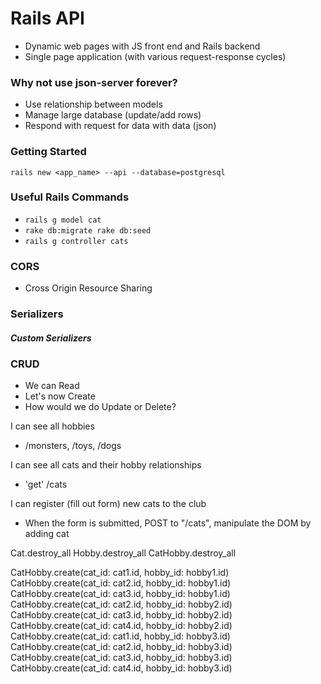 # Rails API
- Dynamic web pages with JS front end and Rails backend
- Single page application (with various request-response cycles)

### Why not use json-server forever?
- Use relationship between models
- Manage large database (update/add rows)
- Respond with request for data with data (json)

### Getting Started
`rails new <app_name> --api --database=postgresql`

### Useful Rails Commands
- `rails g model cat`
- `rake db:migrate rake db:seed`
- `rails g controller cats`

### CORS
- Cross Origin Resource Sharing

### Serializers

##### Custom Serializers

### CRUD
 - We can Read
 - Let's now Create
 - How would we do Update or Delete?



I can see all hobbies
  - /monsters, /toys, /dogs

I can see all cats and their hobby relationships
   - 'get' /cats

I can register (fill out form) new cats to the club
- When the form is submitted, POST to "/cats", manipulate the DOM by adding cat






 Cat.destroy_all
 Hobby.destroy_all
 CatHobby.destroy_all




 CatHobby.create(cat_id: cat1.id, hobby_id: hobby1.id)
 CatHobby.create(cat_id: cat2.id, hobby_id: hobby1.id)
 CatHobby.create(cat_id: cat3.id, hobby_id: hobby1.id)
 CatHobby.create(cat_id: cat2.id, hobby_id: hobby2.id)
 CatHobby.create(cat_id: cat3.id, hobby_id: hobby2.id)
 CatHobby.create(cat_id: cat4.id, hobby_id: hobby2.id)
 CatHobby.create(cat_id: cat1.id, hobby_id: hobby3.id)
 CatHobby.create(cat_id: cat2.id, hobby_id: hobby3.id)
 CatHobby.create(cat_id: cat3.id, hobby_id: hobby3.id)
 CatHobby.create(cat_id: cat4.id, hobby_id: hobby3.id)
